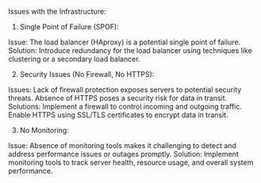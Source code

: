 Issues with the Infrastructure:

1. Single Point of Failure (SPOF):

Issue: The load balancer (HAproxy) is a potential single point of failure.
Solution: Introduce redundancy for the load balancer using techniques like clustering or a secondary load balancer.

2. Security Issues (No Firewall, No HTTPS):

Issues:
Lack of firewall protection exposes servers to potential security threats.
Absence of HTTPS poses a security risk for data in transit.
Solutions:
Implement a firewall to control incoming and outgoing traffic.
Enable HTTPS using SSL/TLS certificates to encrypt data in transit.

3. No Monitoring:

Issue: Absence of monitoring tools makes it challenging to detect and address performance issues or outages promptly.
Solution: Implement monitoring tools to track server health, resource usage, and overall system performance.
